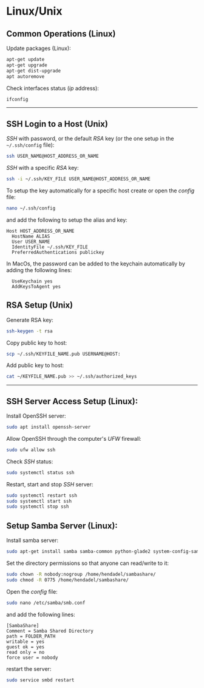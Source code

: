 # Linux/Unix

##  Common Operations (Linux)

Update packages (Linux):

```bash
apt-get update
apt-get upgrade
apt-get dist-upgrade
apt autoremove
```

Check interfaces status (_ip_ address):

```bash
ifconfig
```


<hr>

## SSH Login to a Host (Unix)

*SSH* with password, or the default *RSA* key (or the one setup in the `~/.ssh/config` file):

```bash
ssh USER_NAME@HOST_ADDRESS_OR_NAME
```

*SSH* with a specific *RSA* key:

```bash
ssh -i ~/.ssh/KEY_FILE USER_NAME@HOST_ADDRESS_OR_NAME
```

To setup the key automatically for a specific host create or open the *config* file:

```bash
nano ~/.ssh/config
```

and add the following to setup the alias and key:

```
Host HOST_ADDRESS_OR_NAME
  HostName ALIAS
  User USER_NAME
  IdentityFile ~/.ssh/KEY_FILE
  PreferredAuthentications publickey
```

In MacOs, the password can be added to the keychain automatically by adding the following lines:

```
  UseKeychain yes
  AddKeysToAgent yes
```


##  RSA Setup (Unix)

Generate RSA key:

```bash
ssh-keygen -t rsa
```

Copy public key to host:

```bash
scp ~/.ssh/KEYFILE_NAME.pub USERNAME@HOST:
```

Add public key to host:

```bash
cat ~/KEYFILE_NAME.pub >> ~/.ssh/authorized_keys
```

<hr>

## SSH Server Access Setup (Linux):

Install OpenSSH server:

```bash
sudo apt install openssh-server
```

Allow OpenSSH through the computer's *UFW* firewall:

```bash
sudo ufw allow ssh
```

Check *SSH* status:

```bash
sudo systemctl status ssh
```

Restart, start and stop *SSH* server:

```bash
sudo systemctl restart ssh
sudo systemctl start ssh
sudo systemctl stop ssh
```


##  Setup Samba Server (Linux):

Install samba server:

```bash
sudo apt-get install samba samba-common python-glade2 system-config-samba
```

Set the directory permissions so that anyone can read/write to it:

```bash
sudo chown -R nobody:nogroup /home/hendadel/sambashare/
sudo chmod -R 0775 /home/hendadel/sambashare/
```

Open the *config* file:

```bash
sudo nano /etc/samba/smb.conf
```

and add the following lines:

```
[SambaShare]
Comment = Samba Shared Directory
path = FOLDER_PATH
writable = yes
guest ok = yes
read only = no
force user = nobody
```

restart the server:

```bash
sudo service smbd restart
```
